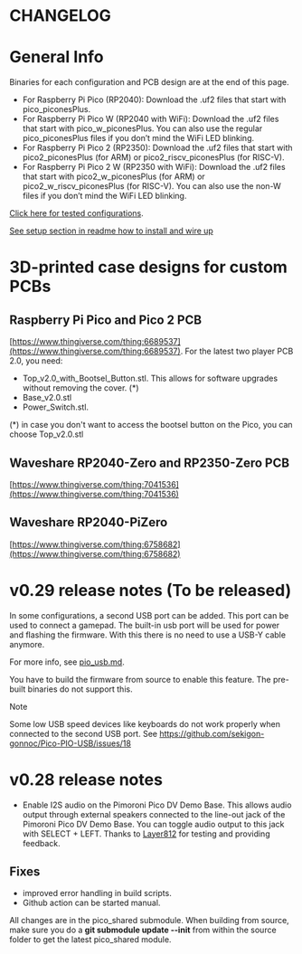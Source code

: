 # CHANGELOG

# General Info

Binaries for each configuration and PCB design are at the end of this page.

- For Raspberry Pi Pico (RP2040): Download the .uf2 files that start with pico_piconesPlus.
- For Raspberry Pi Pico W (RP2040 with WiFi): Download the .uf2 files that start with pico_w_piconesPlus. You can also use the regular pico_piconesPlus files if you don’t mind the WiFi LED blinking.
- For Raspberry Pi Pico 2 (RP2350): Download the .uf2 files that start with pico2_piconesPlus (for ARM) or pico2_riscv_piconesPlus (for RISC-V).
- For Raspberry Pi Pico 2 W (RP2350 with WiFi): Download the .uf2 files that start with pico2_w_piconesPlus (for ARM) or pico2_w_riscv_piconesPlus (for RISC-V). You can also use the non-W files if you don’t mind the WiFi LED blinking.

[Click here for tested configurations](testresults.md).

[See setup section in readme how to install and wire up](https://github.com/fhoedemakers/pico-infonesPlus#pico-setup)

# 3D-printed case designs for custom PCBs

## Raspberry Pi Pico and Pico 2 PCB

[https://www.thingiverse.com/thing:6689537](https://www.thingiverse.com/thing:6689537). 
For the latest two player PCB 2.0, you need:

- Top_v2.0_with_Bootsel_Button.stl. This allows for software upgrades without removing the cover. (*)
- Base_v2.0.stl
- Power_Switch.stl.

(*) in case you don't want to access the bootsel button on the Pico, you can choose Top_v2.0.stl

## Waveshare RP2040-Zero and RP2350-Zero PCB

[https://www.thingiverse.com/thing:7041536](https://www.thingiverse.com/thing:7041536)

## Waveshare RP2040-PiZero

[https://www.thingiverse.com/thing:6758682](https://www.thingiverse.com/thing:6758682)

# v0.29 release notes (To be released)

In some configurations, a second USB port can be added. This port can be used to connect a gamepad. The built-in usb port will be used for power and flashing the firmware.
With this there is no need to use a USB-Y cable anymore.

For more info, see [pio_usb.md](pio_usb.md).

You have to build the firmware from source to enable this feature. The pre-built binaries do not support this.

> [!NOTE]
> Some low USB speed devices like keyboards do not work properly when connected to the second USB port. See https://github.com/sekigon-gonnoc/Pico-PIO-USB/issues/18

# v0.28 release notes 

- Enable I2S audio on the Pimoroni Pico DV Demo Base. This allows audio output through external speakers connected to the line-out jack of the Pimoroni Pico DV Demo Base. You can toggle audio output to this jack with SELECT + LEFT. Thanks to [Layer812](https://github.com/Layer812) for testing and providing feedback.

## Fixes
- improved error handling in build scripts.
- Github action can be started manual.

All changes are in the pico_shared submodule. When building from source, make sure you do a **git submodule update --init** from within the source folder to get the latest pico_shared module.

